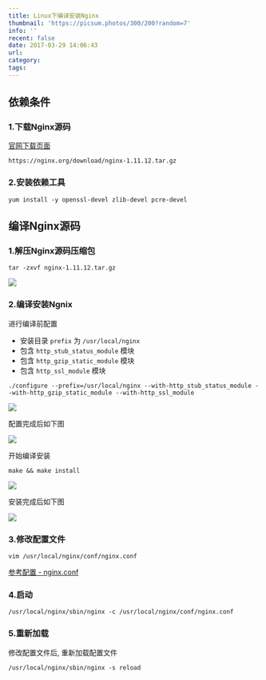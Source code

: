 ```yaml
---
title: Linux下编译安装Nginx
thumbnail: 'https://picsum.photos/300/200?random=7'
info: ''
recent: false
date: 2017-03-29 14:06:43
url:
category:
tags:
---
```


## 依赖条件

### 1.下载Nginx源码
[官网下载页面](https://nginx.org/en/download.html)

`https://nginx.org/download/nginx-1.11.12.tar.gz`

### 2.安装依赖工具
```
yum install -y openssl-devel zlib-devel pcre-devel
```
## 编译Nginx源码

### 1.解压Nginx源码压缩包

```
tar -zxvf nginx-1.11.12.tar.gz
```
![](/assets/image/blog/linux-install-source-ngnix/1.png)

### 2.编译安装Ngnix

进行编译前配置
- 安装目录 `prefix` 为 `/usr/local/nginx`
- 包含 `http_stub_status_module` 模块
- 包含 `http_gzip_static_module` 模块
- 包含 `http_ssl_module` 模块

```
./configure --prefix=/usr/local/nginx --with-http_stub_status_module --with-http_gzip_static_module --with-http_ssl_module
```

![](/assets/image/blog/linux-install-source-ngnix/2.png)

配置完成后如下图

![](/assets/image/blog/linux-install-source-ngnix/3.png)

开始编译安装

```
make && make install
```
![](/assets/image/blog/linux-install-source-ngnix/4.png)

安装完成后如下图

![](/assets/image/blog/linux-install-source-ngnix/5.png)
### 3.修改配置文件

```
vim /usr/local/nginx/conf/nginx.conf
```

[参考配置 - nginx.conf](/assets/image/blog/linux-install-source-ngnix/nginx.conf)

### 4.启动
```
/usr/local/nginx/sbin/nginx -c /usr/local/nginx/conf/nginx.conf
```

### 5.重新加载

修改配置文件后, 重新加载配置文件

```
/usr/local/nginx/sbin/nginx -s reload
```
